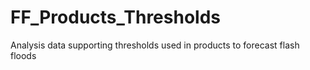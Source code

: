 # FF_Products_Thresholds
Analysis data supporting thresholds used in products to forecast flash floods
